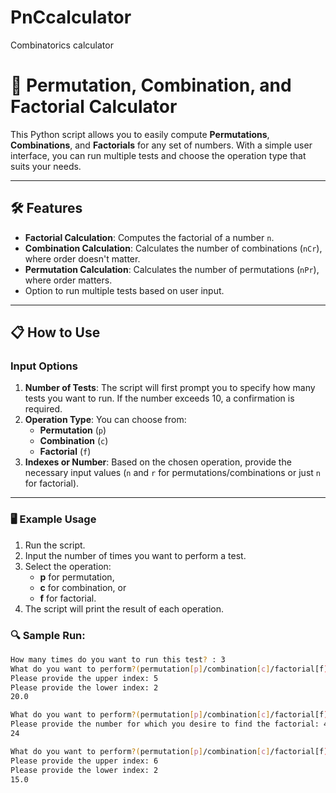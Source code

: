 # PnCcalculator
Combinatorics calculator
# 🎲 Permutation, Combination, and Factorial Calculator

This Python script allows you to easily compute **Permutations**, **Combinations**, and **Factorials** for any set of numbers. With a simple user interface, you can run multiple tests and choose the operation type that suits your needs.

---

## 🛠️ Features
- **Factorial Calculation**: Computes the factorial of a number `n`.
- **Combination Calculation**: Calculates the number of combinations (`nCr`), where order doesn't matter.
- **Permutation Calculation**: Calculates the number of permutations (`nPr`), where order matters.
- Option to run multiple tests based on user input.

---

## 📋 How to Use

### Input Options
1. **Number of Tests**: The script will first prompt you to specify how many tests you want to run. If the number exceeds 10, a confirmation is required.
2. **Operation Type**: You can choose from:
   - **Permutation** (`p`)
   - **Combination** (`c`)
   - **Factorial** (`f`)
3. **Indexes or Number**: Based on the chosen operation, provide the necessary input values (`n` and `r` for permutations/combinations or just `n` for factorial).

---

### 🖥️ Example Usage

1. Run the script.
2. Input the number of times you want to perform a test.
3. Select the operation:
   - **p** for permutation,
   - **c** for combination, or
   - **f** for factorial.
4. The script will print the result of each operation.

### 🔍 Sample Run:
```bash
How many times do you want to run this test? : 3
What do you want to perform?(permutation[p]/combination[c]/factorial[f) : p
Please provide the upper index: 5
Please provide the lower index: 2
20.0

What do you want to perform?(permutation[p]/combination[c]/factorial[f) : f
Please provide the number for which you desire to find the factorial: 4
24

What do you want to perform?(permutation[p]/combination[c]/factorial[f) : c
Please provide the upper index: 6
Please provide the lower index: 2
15.0
